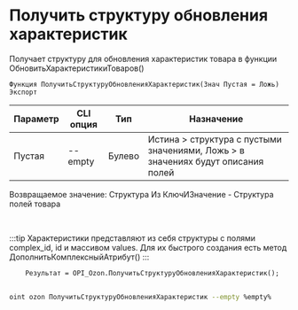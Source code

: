﻿---
sidebar_position: 7
---

# Получить структуру обновления характеристик
 Получает структуру для обновления характеристик товара в функции ОбновитьХарактеристикиТоваров()



`Функция ПолучитьСтруктуруОбновленияХарактеристик(Знач Пустая = Ложь) Экспорт`

  | Параметр | CLI опция | Тип | Назначение |
  |-|-|-|-|
  | Пустая | --empty | Булево | Истина > структура с пустыми значениями, Ложь > в значениях будут описания полей |

  
  Возвращаемое значение:   Структура Из КлючИЗначение - Структура полей товара

<br/>

:::tip
Характеристики представляют из себя структуры с полями complex_id, id и массивом values. Для их быстрого создания есть метод ДополнитьКомплексныйАтрибут()
:::
<br/>


```bsl title="Пример кода"
    Результат = OPI_Ozon.ПолучитьСтруктуруОбновленияХарактеристик();
```



```sh title="Пример команды CLI"
    
oint ozon ПолучитьСтруктуруОбновленияХарактеристик --empty %empty%

```

```json title="Результат"

```
